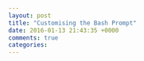 ```yaml
---
layout: post
title: "Customising the Bash Prompt"
date: 2016-01-13 21:43:35 +0000
comments: true
categories: 
---
```


